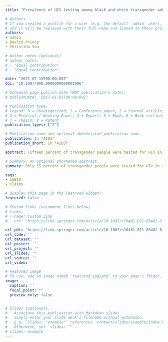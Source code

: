 ```yaml
---
title: "Prevalence of HIV testing among black and white transgender adults, 2016–2019"

# Authors
# If you created a profile for a user (e.g. the default `admin` user), write the username (folder name) here 
# and it will be replaced with their full name and linked to their profile.
authors:
- admin
- Devlin Prince
- Christina Sun

# Author notes (optional)
# author_notes:
# - "Equal contribution"
# - "Equal contribution"

date: "2021-07-15T00:00:00Z"
doi: "10.1097/QAD.0000000000002906"

# Schedule page publish date (NOT publication's date).
# publishDate: "2017-01-01T00:00:00Z"

# Publication type.
# Legend: 0 = Uncategorized; 1 = Conference paper; 2 = Journal article;
# 3 = Preprint / Working Paper; 4 = Report; 5 = Book; 6 = Book section;
# 7 = Thesis; 8 = Patent
publication_types: ["2"]

# Publication name and optional abbreviated publication name.
publication: In *AIDS*
publication_short: In *AIDS*

abstract: Fifteen percent of transgender people were tested for HIV in the past year from 2016 to 2019, compared with nearly a quarter of S.M. cisgender men and 10 percent of cisgender heterosexual men and women. Twenty-two percent of black and 13 percent of white transgender people, and 31 percent of black and 21 percent of white S.M. cisgender men were tested for HIV in the past year. An estimated 18–19 percent of black heterosexual cisgender men and women had a test for HIV in the past year compared with 7 percent of their white comparators 

# Summary. An optional shortened abstract.
summary: Only 15 percent of transgender people were tested for HIV in the past year.

tags:
- LGBTQ
- Claims

# Display this page in the Featured widget?
featured: false

# Custom links (uncomment lines below)
# links:
# - name: Custom Link
#   url: 'https://link.springer.com/article/10.1007/s10461-021-03482-8'

url_pdf: 'https://link.springer.com/article/10.1007/s10461-021-03482-8'
url_code: ''
url_dataset: ''
url_poster: ''
url_project: ''
url_slides: ''
url_source: ''
url_video: ''

# Featured image
# To use, add an image named `featured.jpg/png` to your page's folder. 
image:
  caption: ''
  focal_point: ""
  preview_only: false


# Slides (optional).
#   Associate this publication with Markdown slides.
#   Simply enter your slide deck's filename without extension.
#   E.g. `slides: "example"` references `content/slides/example/index.md`.
#   Otherwise, set `slides: ""`.
# slides: example
---
```


